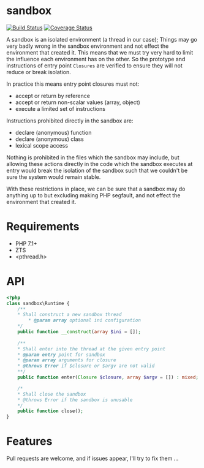 sandbox
=======

[![Build Status](https://travis-ci.org/krakjoe/sandbox.svg?branch=develop)](https://travis-ci.org/krakjoe/sandbox)
[![Coverage Status](https://coveralls.io/repos/github/krakjoe/sandbox/badge.svg?branch=develop)](https://coveralls.io/github/krakjoe/sandbox)

A sandbox is an isolated environment (a thread in our case); Things may go very badly wrong in the sandbox environment and not effect the environment that created it. This means that we must try very hard to limit the influence each environment has on the other. So the prototype and instructions of entry point ```Closures``` are verified to ensure they will not reduce or break isolation.

In practice this means entry point closures must not:

  * accept or return by reference
  * accept or return non-scalar values (array, object)
  * execute a limited set of instructions

Instructions prohibited directly in the sandbox are:

  * declare (anonymous) function
  * declare (anonymous) class
  * lexical scope access

Nothing is prohibited in the files which the sandbox may include, but allowing these actions directly in the code which the sandbox executes at entry would break the isolation of the sandbox such that we couldn't be sure the system would remain stable.

With these restrictions in place, we can be sure that a sandbox may do anything up to but excluding making PHP segfault, and not effect the environment that created it.

Requirements
============

  * PHP 7.1+
  * ZTS
  * <pthread.h>

API
===

```php
<?php
class sandbox\Runtime {
	/**
	* Shall construct a new sandbox thread
        * @param array optional ini configuration
	*/
	public function __construct(array $ini = []);
	
	/**
	* Shall enter into the thread at the given entry point
	* @param entry point for sandbox
	* @param array arguments for closure
	* @throws Error if $closure or $argv are not valid
	**/
	public function enter(Closure $closure, array $argv = []) : mixed;

	/*
	* Shall close the sandbox
	* @throws Error if the sandbox is unusable
	*/
	public function close();
}
```

Features
========

Pull requests are welcome, and if issues appear, I'll try to fix them ...

